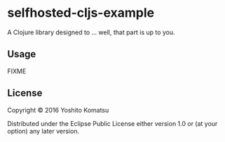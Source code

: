 # selfhosted-cljs-example

A Clojure library designed to ... well, that part is up to you.

## Usage

FIXME

## License

Copyright © 2016 Yoshito Komatsu

Distributed under the Eclipse Public License either version 1.0 or (at
your option) any later version.
